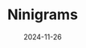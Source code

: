 ---
title: "Ninigrams"
date: "2024-11-26"
summary: "A daily nonogram app that can be launched directly within Reddit."
featured: true
external_link: "https://www.reddit.com/r/ninigrams/"
image:
  caption: ""
---